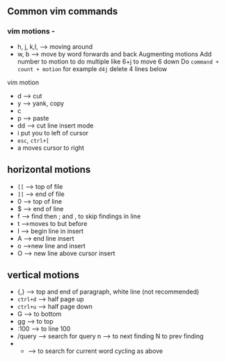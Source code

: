 ## Common vim commands

### vim motions - 
- h, j, k,l, --> moving around
- w, b --> move by word forwards and back
Augmenting motions
Add number to motion to do multiple like 6+j to move 6 down
Do `command + count + motion`
for example `d4j` delete 4 lines below

vim motion
- d --> cut
- y --> yank, copy
- c
- p --> paste
- dd --> cut line
insert mode
- i put you to left of cursor
- `esc`, `ctrl+[`
- a moves cursor to right

## horizontal motions
- `[[` --> top of file 
- `]]` --> end of file
- 0 --> top of line 
- $ --> end of line
- f --> find then ; and , to skip findings in line
- t -->moves to but before 
- I --> begin line in insert
- A --> end line insert
- o -->new line and insert
-  O --> new line above cursor insert
## vertical motions
- {,} --> top and end of paragraph, white line (not recommended)
- `ctrl+d` --> half page up
- `ctrl+u` --> half page down
- G --> to bottom
- gg --> to top
- :100 --> to line 100
- /query --> search for query n --> to next finding N to prev finding
- * --> to search for current word cycling as above